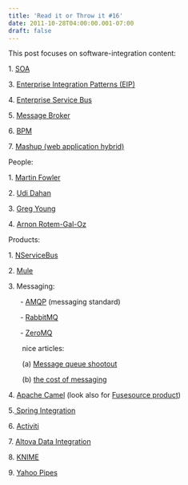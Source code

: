 ```yaml
---
title: 'Read it or Throw it #16'
date: 2011-10-28T04:00:00.001-07:00
draft: false
---
```


This post focuses on software-integration content:  

  

1. [SOA](http://en.wikipedia.org/wiki/Service_Oriented_Architecture) 

3. [Enterprise Integration Patterns (EIP)](http://www.eaipatterns.com/)

4. [Enterprise Service Bus](http://en.wikipedia.org/wiki/Enterprise_service_bus)

5. [Message Broker](http://en.wikipedia.org/wiki/Message_broker)

6. [BPM](http://en.wikipedia.org/wiki/Business_process_management)

7. [Mashup (web application hybrid)](http://en.wikipedia.org/wiki/Mashup_(web_application_hybrid))

  

  

People:

1. [Martin Fowler](http://martinfowler.com/)

2. [Udi Dahan](http://www.udidahan.com/)

3. [Greg Young](http://codebetter.com/gregyoung/author/gregyoung/) 

4. [Arnon Rotem-Gal-Oz](http://arnon.me/)

  

  

Products:

1. [NServiceBus](http://www.nservicebus.com/)

2. [Mule](http://www.mulesoft.org/)

3\. Messaging:

      - [AMQP](http://www.amqp.org/) (messaging standard)

      - [RabbitMQ](http://www.rabbitmq.com/)

      - [ZeroMQ](http://www.zeromq.org/)

       nice articles: 

       (a) [Message queue shootout](http://mikehadlow.blogspot.com/2011/04/message-queue-shootout.html)  

       (b) [the cost of messaging](http://ayende.com/blog/3862/the-cost-of-messaging)

  

4. [Apache Camel](http://camel.apache.org/) (look also for [Fusesource product](http://fusesource.com/products/enterprise-camel/))

5.[ Spring Integration](http://www.springsource.org/spring-integration)

6. [Activiti](http://www.activiti.org/)

7. [Altova Data Integration](http://www.altova.com/mapforce/data-integration.html)

8. [KNIME](http://www.knime.org/)   

9. [Yahoo Pipes](http://pipes.yahoo.com/pipes/)